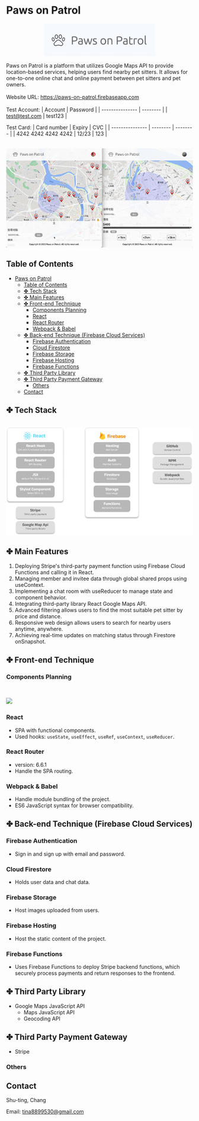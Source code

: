 # Paws on Patrol

<p align='center'> 
<img width='300px' src="./Logo.jpg" />
<p>

Paws on Patrol is a platform that utilizes Google Maps API to provide location-based services, helping users find nearby pet sitters. It allows for one-to-one online chat and online payment between pet sitters and pet owners.
<br/>
<br/>
Website URL: https://paws-on-patrol.firebaseapp.com
<br/>
<br/>
Test Account:
| Account | Password |
| --------------- | -------- |
| test@test.com | test123 |

Test Card:
| Card number | Expiry | CVC |
| --------------- | -------- | -------- |
| 4242 4242 4242 4242 | 12/23 | 123 |

<br/>

<img  src="./demo.gif" />

<br/>

## Table of Contents

- [Paws on Patrol](#paws-on-patrol)
  - [Table of Contents](#table-of-contents)
  - [✤ Tech Stack](#-tech-stack)
  - [✤ Main Features](#-main-features)
  - [✤ Front-end Technique](#-front-end-technique)
    - [Components Planning](#components-planning)
    - [React](#react)
    - [React Router](#react-router)
    - [Webpack \& Babel](#webpack--babel)
  - [✤ Back-end Technique (Firebase Cloud Services)](#-back-end-technique-firebase-cloud-services)
    - [Firebase Authentication](#firebase-authentication)
    - [Cloud Firestore](#cloud-firestore)
    - [Firebase Storage](#firebase-storage)
    - [Firebase Hosting](#firebase-hosting)
    - [Firebase Functions](#firebase-functions)
  - [✤ Third Party Library](#-third-party-library)
  - [✤ Third Party Payment Gateway](#-third-party-payment-gateway)
    - [Others](#others)
  - [Contact](#contact)

## ✤ Tech Stack

<br>
<img width='700px' src="./tech-stack.png" />

## ✤ Main Features

1. Deploying Stripe's third-party payment function using Firebase Cloud Functions and calling it in React.
2. Managing member and invitee data through global shared props using useContext.
3. Implementing a chat room with useReducer to manage state and component behavior.
4. Integrating third-party library React Google Maps API.
5. Advanced filtering allows users to find the most suitable pet sitter by price and distance.
6. Responsive web design allows users to search for nearby users anytime, anywhere.
7. Achieving real-time updates on matching status through Firestore onSnapshot.

## ✤ Front-end Technique

### Components Planning

<br/>
<p> 
<img src="./components.png" />
<p>

### React

- SPA with functional components.
- Used hooks: `useState`, `useEffect`, `useRef`, `useContext`, `useReducer`.

### React Router

- version: 6.6.1
- Handle the SPA routing.

### Webpack & Babel

- Handle module bundling of the project.
- ES6 JavaScript syntax for browser compatibility.

## ✤ Back-end Technique (Firebase Cloud Services)

### Firebase Authentication

- Sign in and sign up with email and password.

### Cloud Firestore

- Holds user data and chat data.

### Firebase Storage

- Host images uploaded from users.

### Firebase Hosting

- Host the static content of the project.

### Firebase Functions

- Uses Firebase Functions to deploy Stripe backend functions, which securely process payments and return responses to the frontend.

## ✤ Third Party Library

- Google Maps JavaScript API
  - Maps JavaScript API
  - Geocoding API

## ✤ Third Party Payment Gateway

- Stripe

### Others

## Contact

Shu-ting, Chang
<br/>

Email: tina8899530@gmail.com
